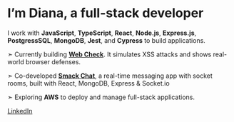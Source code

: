 <!-- These are icon options: (▫️,▸,➤,◦,✅,🔄,·,→,➖,☑️,✨,🚀,🔍,🔑,📦,🛠️,🔧,🟨,💥,🧩,❗️,❌,🔚,🧠) -->


# I’m Diana, a full-stack developer

I work with **JavaScript**, **TypeScript**, **React**, **Node.js**, **Express.js**, **PostgressSQL**, **MongoDB**, **Jest**, and **Cypress** to build applications.

➣  Currently building [**Web Check**](https://github.com/divoz/web-check). It simulates XSS attacks and shows real-world browser defenses.

➣  Co-developed [**Smack Chat**](https://github.com/smack-apps/smack-chat), a real-time messaging app with socket rooms, built with React, MongoDB, Express & Socket.io

➣  Exploring **AWS** to deploy and manage full-stack applications.

[LinkedIn](https://www.linkedin.com/in/divoz)



